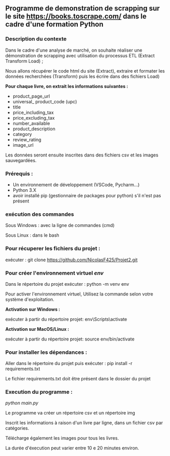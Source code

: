 ## Programme de demonstration de scrapping sur le site https://books.toscrape.com/ dans le cadre d'une formation Python

### Description du contexte

Dans le cadre d'une analyse de marché, on souhaite réaliser une démonstration de scrapping avec utilisation du processus ETL (Extract Transform Load) ;

Nous allons récupérer le code html du site (Extract), extraire et formater les données recherchées (Transform) puis les écrire dans des fichiers Load)

**Pour chaque livre, on extrait les informations suivantes :**
 + product_page_url
 + universal_ product_code (upc)
 + title
 + price_including_tax
 + price_excluding_tax
 + number_available
 + product_description
 + category
 + review_rating
 + image_url

Les données seront ensuite inscrites dans des fichiers csv et les images sauvegardées.

### **Prérequis :** 

+ Un environnement de développement (VSCode, Pycharm...)
+ Python 3.X
+ avoir installé pip (gestionnaire de packages pour python) s'il n'est pas présent

### exécution des commandes

Sous Windows : avec la ligne de commandes (cmd)

Sous Linux : dans le bash

### Pour récuperer les fichiers du projet :

exécuter : git clone https://github.com/NicolasF425/Projet2.git

### Pour créer l'environnement virtuel _env_

Dans le répertoire du projet exécuter : python -m venv env

Pour activer l'environnement virtuel, Utilisez la commande selon votre système d'exploitation.

**Activation sur Windows :**

exécuter à partir du répertoire projet: env\Scripts\activate

**Activation sur MacOS/Linux :**

exécuter à partir du répertoire projet: source env/bin/activate

### **Pour installer les dépendances :**

Aller dans le répertoire du projet puis exécuter : pip install -r requirements.txt

Le fichier requirements.txt doit être présent dans le dossier du projet

### **Execution du programme :**

_python main.py_

Le programme va créer un répertoire csv et un répertoire img

Inscrit les informations à raison d'un livre par ligne,  dans un fichier csv par catégories.

Télécharge également les images pour tous les livres.

La durée d'éxecution peut varier entre 10 e 20 minutes environ.




